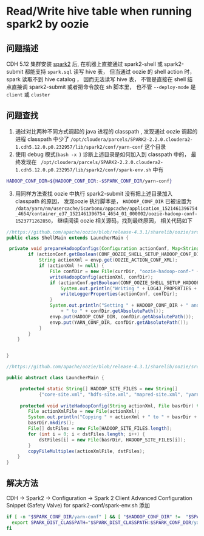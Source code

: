 # Read/Write hive table when running spark2 by oozie

## 问题描述

CDH 5.12 集群安装 [spark2](https://www.cloudera.com/documentation/spark2/latest/topics/spark2_installing.html) 后, 在机器上直接通过  spark2-shell 或 spark2-submit 都能支持 `spark.sql` 读写 hive 表， 但当通过 oozie 的 shell action 时， spark 读取不到 hive catalog ， 因而无法读写 hive 表， 不管是直接在 shell 结点直接调 spark2-submit 或者把命令放在 sh 脚本里， 也不管 `--deploy-mode` 是 `client` 或 `cluster`

## 问题查找

1. 通过对比两种不同方式调起的 java 进程的 classpath , 发现通过 oozie 调起的进程 classpath 中少了 `/opt/cloudera/parcels/SPARK2-2.2.0.cloudera2-1.cdh5.12.0.p0.232957/lib/spark2/conf/yarn-conf` 这个目录
2. 使用 debug 模式(`bash -x `) 诊断上述目录是如何加入到 classpath 中的， 最终发现在 ` /opt/cloudera/parcels/SPARK2-2.2.0.cloudera2-1.cdh5.12.0.p0.232957/lib/spark2/conf/spark-env.sh` 中有
```bash
HADOOP_CONF_DIR=${HADOOP_CONF_DIR:-$SPARK_CONF_DIR/yarn-conf}
```
3. 用同样方法查找 oozie 中执行 spark2-submit 没有把上述目录加入 classpath 的原因， 发现oozie 执行脚本是，
`HADOOP_CONF_DIR` 已被设置为 `/data/yarn/nm/usercache/icarbonx/appcache/application_1521461396754_4654/container_e37_1521461396754_4654_01_000002/oozie-hadoop-conf-1523771262850`， 继续阅读 oozie 相关源码，找到最终原因， 相关代码如下

```java
//https://github.com/apache/oozie/blob/release-4.3.1/sharelib/oozie/src/main/java/org/apache/oozie/action/hadoop/ShellMain.java
public class ShellMain extends LauncherMain {

 private void prepareHadoopConfigs(Configuration actionConf, Map<String, String> envp, File currDir) throws IOException {
        if (actionConf.getBoolean(CONF_OOZIE_SHELL_SETUP_HADOOP_CONF_DIR, false)) {
            String actionXml = envp.get(OOZIE_ACTION_CONF_XML);
            if (actionXml != null) {
                File confDir = new File(currDir, "oozie-hadoop-conf-" + System.currentTimeMillis());
                writeHadoopConfig(actionXml, confDir);
                if (actionConf.getBoolean(CONF_OOZIE_SHELL_SETUP_HADOOP_CONF_DIR_WRITE_LOG4J_PROPERTIES, true)) {
                    System.out.println("Writing " + LOG4J_PROPERTIES + " to " + confDir);
                    writeLoggerProperties(actionConf, confDir);
                }
                System.out.println("Setting " + HADOOP_CONF_DIR + " and " + YARN_CONF_DIR
                    + " to " + confDir.getAbsolutePath());
                envp.put(HADOOP_CONF_DIR, confDir.getAbsolutePath());
                envp.put(YARN_CONF_DIR, confDir.getAbsolutePath());
            }
        }
    }


}
```

```java
//https://github.com/apache/oozie/blob/release-4.3.1/sharelib/oozie/src/main/java/org/apache/oozie/action/hadoop/LauncherMain.java

public abstract class LauncherMain {

     protected static String[] HADOOP_SITE_FILES = new String[]
            {"core-site.xml", "hdfs-site.xml", "mapred-site.xml", "yarn-site.xml"};
            
     protected void writeHadoopConfig(String actionXml, File basrDir) throws IOException {
        File actionXmlFile = new File(actionXml);
        System.out.println("Copying " + actionXml + " to " + basrDir + "/" + Arrays.toString(HADOOP_SITE_FILES));
        basrDir.mkdirs();
        File[] dstFiles = new File[HADOOP_SITE_FILES.length];
        for (int i = 0; i < dstFiles.length; i++) {
            dstFiles[i] = new File(basrDir, HADOOP_SITE_FILES[i]);
        }
        copyFileMultiplex(actionXmlFile, dstFiles);
    }
}

```

## 解决方法
CDH -> Spark2 -> Configuration -> Spark 2 Client Advanced Configuration Snippet (Safety Valve) for spark2-conf/spark-env.sh 添加

```bash
if [ -n "$SPARK_CONF_DIR/yarn-conf" ] && [ "$HADOOP_CONF_DIR" !=  "$SPARK_CONF_DIR/yarn-conf" ]; then
  export SPARK_DIST_CLASSPATH="$SPARK_DIST_CLASSPATH:$SPARK_CONF_DIR/yarn-conf"
fi
```